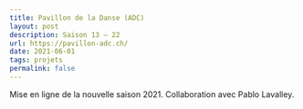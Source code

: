 ```yaml
---
title: Pavillon de la Danse (ADC)
layout: post
description: Saison 13 — 22
url: https://pavillon-adc.ch/
date: 2021-06-01
tags: projets
permalink: false
---
```

Mise en ligne de la nouvelle saison 2021. Collaboration avec Pablo Lavalley.
